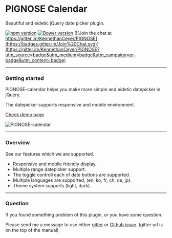 # PIGNOSE Calendar

Beautiful and eidetic jQuery date picker plugin.

[![npm version](https://badge.fury.io/js/pg-calendar.svg)](https://badge.fury.io/js/pg-calendar) [![Bower version](https://badge.fury.io/bo/pg-calendar.svg)](https://badge.fury.io/bo/pg-calendar) [![Join the chat at https://gitter.im/KennethanCeyer/PIGNOSE](https://badges.gitter.im/Join%20Chat.svg)](https://gitter.im/KennethanCeyer/PIGNOSE?utm_source=badge&utm_medium=badge&utm_campaign=pr-badge&utm_content=badge)

----

### Getting started

PIGNOSE-calendar helps you make more simple and eidetic datepicker in jQuery.

The datepicker supports responsive and mobile environment.

[Check demo page](http://www.pigno.se/barn/PIGNOSE-calendar)

![PIGNOSE-calendar](http://www.nhpcw.com/upload/PIGNOSE%2Bcalendar_100616032812.png)

----

### Overview

See our features which we are supported.

- Responsive and mobile friendly display.
- Multiple range datepicker support.
- The toggle controll each of date buttons are supported.
- Multiple languages are supported, (en, ko, fr, ch, de, jp).
- Theme system supports (light, dark).

----

### Question

If you found something problem of this plugin, or you have some question.

Please send me a message to use either [gitter](https://gitter.im/KennethanCeyer/PIGNOSE) or [Github issue](https://github.com/KennethanCeyer/PIGNOSE-calendar/issues). (gitter url is on the top of the manual)
